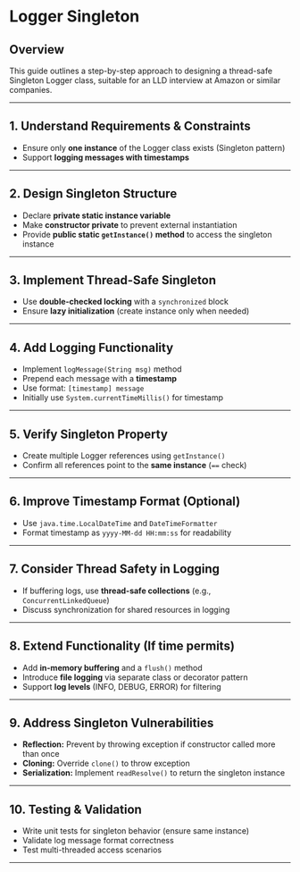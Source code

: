 # Logger Singleton

## Overview  
This guide outlines a step-by-step approach to designing a thread-safe Singleton Logger class, suitable for an LLD interview at Amazon or similar companies.

---

## 1. Understand Requirements & Constraints  
- Ensure only **one instance** of the Logger class exists (Singleton pattern)  
- Support **logging messages with timestamps**

---

## 2. Design Singleton Structure  
- Declare **private static instance variable**  
- Make **constructor private** to prevent external instantiation  
- Provide **public static `getInstance()` method** to access the singleton instance  

---

## 3. Implement Thread-Safe Singleton  
- Use **double-checked locking** with a `synchronized` block  
- Ensure **lazy initialization** (create instance only when needed)  

---

## 4. Add Logging Functionality  
- Implement `logMessage(String msg)` method  
- Prepend each message with a **timestamp**  
- Use format: `[timestamp] message`  
- Initially use `System.currentTimeMillis()` for timestamp  

---

## 5. Verify Singleton Property  
- Create multiple Logger references using `getInstance()`  
- Confirm all references point to the **same instance** (`==` check)  

---

## 6. Improve Timestamp Format (Optional)  
- Use `java.time.LocalDateTime` and `DateTimeFormatter`  
- Format timestamp as `yyyy-MM-dd HH:mm:ss` for readability  

---

## 7. Consider Thread Safety in Logging  
- If buffering logs, use **thread-safe collections** (e.g., `ConcurrentLinkedQueue`)  
- Discuss synchronization for shared resources in logging  

---

## 8. Extend Functionality (If time permits)  
- Add **in-memory buffering** and a `flush()` method  
- Introduce **file logging** via separate class or decorator pattern  
- Support **log levels** (INFO, DEBUG, ERROR) for filtering  

---

## 9. Address Singleton Vulnerabilities  
- **Reflection:** Prevent by throwing exception if constructor called more than once  
- **Cloning:** Override `clone()` to throw exception  
- **Serialization:** Implement `readResolve()` to return the singleton instance  

---

## 10. Testing & Validation  
- Write unit tests for singleton behavior (ensure same instance)  
- Validate log message format correctness  
- Test multi-threaded access scenarios  

---
